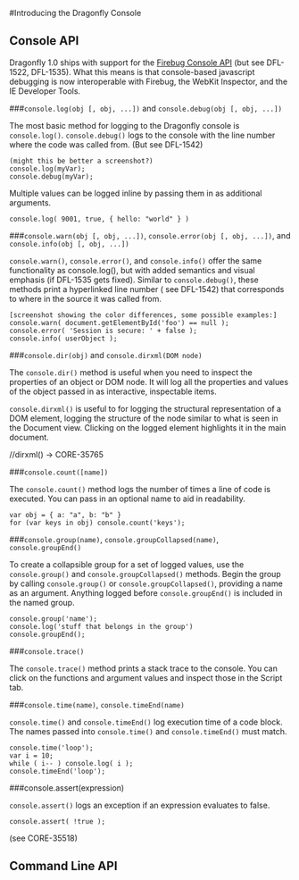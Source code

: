 #Introducing the Dragonfly Console

## Console API

Dragonfly 1.0 ships with support for the [Firebug Console API](http://getfirebug.com/wiki/index.php/Console_API) (but see DFL-1522, DFL-1535). What this means is that console-based javascript debugging is now interoperable with Firebug, the WebKit Inspector, and the IE Developer Tools.

###`console.log(obj [, obj, ...])` and `console.debug(obj [, obj, ...])`

The most basic method for logging to the Dragonfly console is `console.log()`. `console.debug()` logs to the console with the line number where the code was called from. (But see DFL-1542)

    (might this be better a screenshot?)
    console.log(myVar);
    console.debug(myVar);

Multiple values can be logged inline by passing them in as additional arguments.

    console.log( 9001, true, { hello: "world" } )

###`console.warn(obj [, obj, ...])`, `console.error(obj [, obj, ...])`, and `console.info(obj [, obj, ...])`

`console.warn()`, `console.error()`, and `console.info()` offer the same functionality as console.log(), but with added semantics and visual emphasis (if DFL-1535 gets fixed). Similar to `console.debug()`, these methods print a hyperlinked line number ( see DFL-1542) that corresponds to where in the source it was called from.

    [screenshot showing the color differences, some possible examples:]
    console.warn( document.getElementById('foo') == null );
    console.error( 'Session is secure: ' + false );
    console.info( userObject );

###`console.dir(obj)` and `console.dirxml(DOM node)`

The `console.dir()` method is useful when you need to inspect the properties of an object or DOM node. It will log all the properties and values of the object passed in as interactive, inspectable items.

`console.dirxml()` is useful to for logging the structural representation of a DOM element, logging the structure of the node similar to what is seen in the Document view. Clicking on the logged element highlights it in the main document.

//dirxml() -> CORE-35765

###`console.count([name])`

The `console.count()` method logs the number of times a line of code is executed. You can pass in an optional name to aid in readability.

    var obj = { a: "a", b: "b" }
    for (var keys in obj) console.count('keys');

###`console.group(name)`, `console.groupCollapsed(name)`, `console.groupEnd()`

To create a collapsible group for a set of logged values, use the `console.group()` and `console.groupCollapsed()` methods. Begin the group by calling `console.group()` or `console.groupCollapsed()`, providing a name as an argument. Anything logged before `console.groupEnd()` is included in the named group.

    console.group('name');
    console.log('stuff that belongs in the group')
    console.groupEnd();

###`console.trace()`

The `console.trace()` method prints a stack trace to the console. You can click on the functions and argument values and inspect those in the Script tab.

###`console.time(name)`, `console.timeEnd(name)`

`console.time()` and `console.timeEnd()` log execution time of a code block. The names passed into `console.time()` and `console.timeEnd()` must match.

    console.time('loop');
    var i = 10;
    while ( i-- ) console.log( i );
    console.timeEnd('loop');

###console.assert(expression)

`console.assert()` logs an exception if an expression evaluates to false.

    console.assert( !true );

(see CORE-35518)

## Command Line API